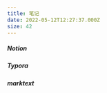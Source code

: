 ```yaml
---
title: 笔记
date: 2022-05-12T12:27:37.000Z
size: 42
---
```

##### Notion

##### Typora

##### marktext
